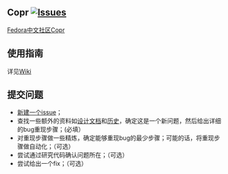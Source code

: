 Copr [![Issues](https://img.shields.io/github/issues/FZUG/Copr.svg)](https://github.com/FZUG/Copr/issues)
-
[Fedora中文社区Copr](https://copr.fdzh.org) 



使用指南
-
详见[Wiki](https://github.com/FZUG/Copr/wiki)

提交问题
-
* [新建一个issue](https://github.com/fdzh/Copr/issues/new)；
* 查找一些额外的资料如[设计文档](https://github.com/fdzh/Copr)和[历史](https://github.com/fdzh/Copr/issues)，确定这是一个新问题，然后给出详细的bug重现步骤；(必填）
* 对重现步骤做一些精炼，确定能够重现bug的最少步骤；可能的话，将重现步骤做自动化；（可选）
* 尝试通过研究代码确认问题所在；（可选）
* 尝试给出一个fix；（可选）
